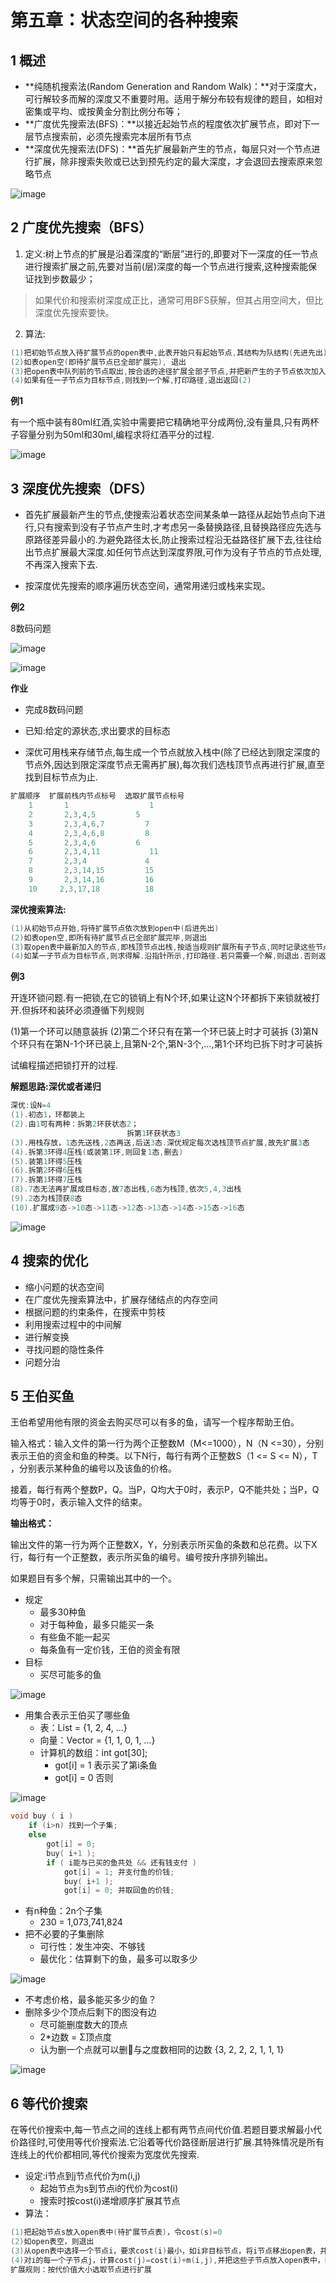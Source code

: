 # 第五章：状态空间的各种搜索

## 	1 概述

* **纯随机搜索法(Random Generation and Random Walk)：**对于深度大，可行解较多而解的深度又不重要时用。适用于解分布较有规律的题目，如相对密集或平均、或按黄金分割比例分布等；
* **广度优先搜索法(BFS)：**以接近起始节点的程度依次扩展节点，即对下一层节点搜索前，必须先搜索完本层所有节点
* **深度优先搜索法(DFS)：**首先扩展最新产生的节点，每层只对一个节点进行扩展，除非搜索失败或已达到预先约定的最大深度，才会退回去搜索原来忽略节点


![image](https://cloud.githubusercontent.com/assets/7693440/11356511/66f3060a-9299-11e5-8da7-7ea86580d9e5.png)

## 2 广度优先搜索（BFS）

1. 定义:树上节点的扩展是沿着深度的“断层”进行的,即要对下一深度的任一节点进行搜索扩展之前,先要对当前(层)深度的每一个节点进行搜索,这种搜索能保证找到步数最少；
> 如果代价和搜索树深度成正比，通常可用BFS获解，但其占用空间大，但比深度优先搜索要快。

2. 算法:
```cpp
(1)把初始节点放入待扩展节点的open表中,此表开始只有起始节点,其结构为队结构(先进先出),节点是先产生先扩展
(2)如表open空(即待扩展节点已全部扩展完), 退出
(3)把open表中队列前的节点取出,按合适的途径扩展全部子节点,并把新产生的子节点依次加入open表后,同时提供子节点返回父节点指针,若无子节点返回(2)
(4)如果有任一子节点为目标节点,则找到一个解,打印路径,退出返回(2)
```

**例1**

有一个瓶中装有80ml红酒,实验中需要把它精确地平分成两份,没有量具,只有两杯子容量分别为50ml和30ml,编程求将红酒平分的过程.

![image](https://cloud.githubusercontent.com/assets/7693440/11357419/37a6dbf2-92a2-11e5-9367-c617a22f1bbb.png)

## 3 深度优先搜索（DFS）

* 首先扩展最新产生的节点,使搜索沿着状态空间某条单一路径从起始节点向下进行,只有搜索到没有子节点产生时,才考虑另一条替换路径,且替换路径应先选与原路径差异最小的.为避免路径太长,防止搜索过程沿无益路径扩展下去,往往给出节点扩展最大深度.如任何节点达到深度界限,可作为没有子节点的节点处理,不再深入搜索下去.

* 按深度优先搜索的顺序遍历状态空间，通常用递归或栈来实现。

**例2**

8数码问题

![image](https://cloud.githubusercontent.com/assets/7693440/11357452/69269816-92a2-11e5-8d9e-bedfff8c54db.png)

![image](https://cloud.githubusercontent.com/assets/7693440/11357457/7367da9c-92a2-11e5-88b7-6070f849e723.png)

**作业**

* 完成8数码问题
* 已知:给定的源状态,求出要求的目标态

* 深优可用栈来存储节点,每生成一个节点就放入栈中(除了已经达到限定深度的节点外,因达到限定深度节点无需再扩展),每次我们选栈顶节点再进行扩展,直至找到目标节点为止.
```cpp
扩展顺序  扩展前栈内节点标号  选取扩展节点标号
	1		1                  1
	2		2,3,4,5		    5
	3		2,3,4,6,7		  7
	4		2,3,4,6,8		  8
	5		2,3,4,6			6
	6		2,3,4,11		   11
	7		2,3,4			  4
	8		2,3,14,15		  15
	9		2,3,14,16		  16
    10	   2,3,17,18		  18
```

**深优搜索算法:**
```cpp
(1)从初始节点开始,将待扩展节点依次放到open中(后进先出)
(2)如表open空,即所有待扩展节点已全部扩展完毕,则退出
(3)取open表中最新加入的节点,即栈顶节点出栈,按适当规则扩展所有子节点,同时记录这些节点的父指针,并将这些节点依次放入open表中.若无子节点,返回(2)
(4)如某一子节点为目标节点,则求得解.沿指针所示,打印路径.若只需要一个解,则退出.否则返回(2)继续搜索新的目标节点.
```

**例3**

开连环锁问题.有一把锁,在它的锁销上有N个环,如果让这N个环都拆下来锁就被打开.但拆环和装环必须遵循下列规则

(1)第一个环可以随意装拆
(2)第二个环只有在第一个环已装上时才可装拆
(3)第N个环只有在第N-1个环已装上,且第N-2个,第N-3个,…,第1个环均已拆下时才可装拆

试编程描述把锁打开的过程.

**解题思路:深优或者递归**
```cpp
深优:设N=4
(1).初态1，环都装上
(2).由1可有两种：拆第2环获状态2；
                          拆第1环获状态3
(3).用栈存放，1态先送栈,2态再送,后送3态.深优规定每次选栈顶节点扩展,故先扩展3态
(4).拆第3环得4压栈(或装第1环,则回复1态,删去)
(5).装第1环得5压栈
(6).拆第2环得6压栈
(7).拆第1环得7压栈
(8).7态无法再扩展成目标态,故7态出栈,6态为栈顶,依次5,4,3出栈
(9).2态为栈顶获8态
(10).扩展成9态->10态->11态->12态->13态->14态->15态->16态
```

![image](https://cloud.githubusercontent.com/assets/7693440/11357532/147ab81e-92a3-11e5-9bde-713afc37796e.png)

## 4 搜索的优化

* 缩小问题的状态空间
* 在广度优先搜索算法中，扩展存储结点的内存空间
* 根据问题的约束条件，在搜索中剪枝
* 利用搜索过程中的中间解
* 进行解变换
* 寻找问题的隐性条件
* 问题分治

## 5 王伯买鱼

王伯希望用他有限的资金去购买尽可以有多的鱼，请写一个程序帮助王伯。

输入格式：输入文件的第一行为两个正整数M（M<=1000），N（N <=30），分别表示王伯的资金和鱼的种类。以下N行，每行有两个正整数S（1 <= S <= N），T ，分别表示某种鱼的编号以及该鱼的价格。

接着，每行有两个整数P，Q。当P，Q均大于0时，表示P，Q不能共处；当P，Q均等于0时，表示输入文件的结束。

**输出格式：**

输出文件的第一行为两个正整数X，Y，分别表示所买鱼的条数和总花费。以下X行，每行有一个正整数，表示所买鱼的编号。编号按升序排列输出。

如果题目有多个解，只需输出其中的一个。

* 规定
	* 最多30种鱼
	* 对于每种鱼，最多只能买一条
	* 有些鱼不能一起买
	* 每条鱼有一定价钱，王伯的资金有限
* 目标
	* 买尽可能多的鱼

![image](https://cloud.githubusercontent.com/assets/7693440/11357581/930a6436-92a3-11e5-86a1-36a1cd954a11.png)

* 用集合表示王伯买了哪些鱼
	* 表：List = {1, 2, 4, …}
	* 向量：Vector = {1, 1, 0, 1, …}
	* 计算机的数组：int got[30];
		* got[i] = 1 表示买了第i条鱼
		* got[i] = 0 否则

![image](https://cloud.githubusercontent.com/assets/7693440/11357604/d578a6c0-92a3-11e5-8b0a-dadb6b93353f.png)

```cpp
void buy ( i )
    if (i>n) 找到一个子集;
    else
        got[i] = 0;
        buy( i+1 );
        if ( i能与已买的鱼共处 && 还有钱支付 )
            got[i] = 1; 并支付鱼的价钱;
            buy( i+1 );
            got[i] = 0; 并取回鱼的价钱;
```

* 有n种鱼：2n个子集
	* 230 = 1,073,741,824
* 把不必要的子集删除
	* 可行性：发生冲突、不够钱
	* 最优化：估算剩下的鱼，最多可以取多少

![image](https://cloud.githubusercontent.com/assets/7693440/11357629/1e4f8134-92a4-11e5-8bdc-5fe1848e0d36.png)

* 不考虑价格，最多能买多少的鱼？
* 删除多少个顶点后剩下的图没有边
	* 尽可能删度数大的顶点
	* 2*边数 = Σ顶点度
	* 认为删一个点就可以删与之度数相同的边数
		{3, 2, 2, 2, 1, 1, 1}

![image](https://cloud.githubusercontent.com/assets/7693440/11357636/35dacfe8-92a4-11e5-9c51-0c27828fda94.png)

## 6 等代价搜索

在等代价搜索中,每一节点之间的连线上都有两节点间代价值.若题目要求解最小代价路径时,可使用等代价搜索法.它沿着等代价路径断层进行扩展.其特殊情况是所有连线上的代价都相同,等代价搜索为宽度优先搜索.

* 设定:i节点到j节点代价为m(i,j)
	* 起始节点为s到节点i的代价为cost(i)
    * 搜索时按cost(i)递增顺序扩展其节点
* 算法：
```cpp
(1)把起始节点s放入open表中(待扩展节点表)，令cost(s)=0
(2)如open表空，则退出
(3)从open表中选择一个节点i，要求cost(i)最小，如i非目标节点，将i节点移出open表，并扩展其子节点
(4)对i的每一个子节点j，计算cost(j)=cost(i)+m(i,j),并把这些子节点放入open表中，同时记录j的父指针后返回(2)
扩展规则：按代价值大小选取节点进行扩展
```


